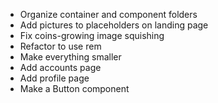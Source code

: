 - Organize container and component folders
- Add pictures to placeholders on landing page
- Fix coins-growing image squishing
- Refactor to use rem
- Make everything smaller
- Add accounts page
- Add profile page
- Make a Button component